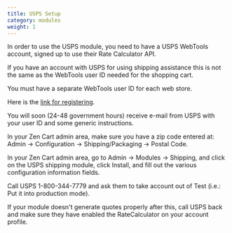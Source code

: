 ```yaml
---
title: USPS Setup 
category: modules
weight: 1 
---
```


In order to use the USPS module, you need to have a USPS WebTools account, signed up to use their Rate Calculator API.

If you have an account with USPS for using shipping assistance this is not the same as the WebTools user ID needed for the shopping cart.

You must have a separate WebTools user ID for each web store.

Here is the [link for registering](https://www.usps.com/business/web-tools-apis/welcome.htm).

You will soon (24-48 government hours) receive e-mail from USPS with your user ID and some generic instructions.

In your Zen Cart admin area, make sure you have a zip code entered at: Admin -> Configuration -> Shipping/Packaging -> Postal Code.

In your Zen Cart admin area, go to Admin -> Modules -> Shipping, and click on the USPS shipping module, click Install, and fill out the various configuration information fields.

Call USPS 1-800-344-7779 and ask them to take account out of Test (i.e.: Put it into production mode).

If your module doesn't generate quotes properly after this, call USPS back and make sure they have enabled the RateCalculator on your account profile.

